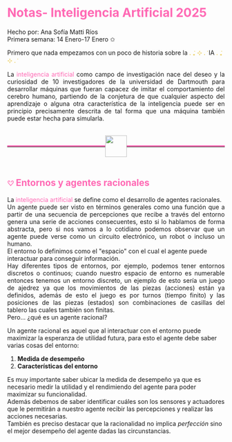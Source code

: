 <h1 style="color: #FF69B4;">Notas- Inteligencia Artificial 2025</h1>

Hecho por: Ana Sofía Matti Ríos  
Primera semana: 14 Enero-17 Enero ✩  


Primero que nada empezamos con un poco de historia sobre la  <span style="color: #E2BA1F;">. ݁₊ ⊹ . ݁</span> IA <span style="color: #E2BA1F;">. ݁₊ ⊹ . ݁</span>


<div style="text-align: justify">
La <span style="color: #FF69B4;">inteligencia artificial</span> como campo de investigación nace del deseo y la curiosidad de 10 investigadores de la universidad de Dartmouth para desarrollar máquinas que 
fueran capacez de imitar el comportamiento del cerebro humano, partiendo de la conjetura de que cualquier aspecto del aprendizaje o alguna otra característica
de la inteligencia puede ser en principio precisamente descrita de tal forma que una máquina también puede estar hecha para simularla.    
</div>
<br>

<div style="display: flex; align-items: center;">
    <hr style="flex-grow: 1; border: none; border-top: 3px solid #FF69B4;">
    <p align="center">
    <img src="https://imgs.search.brave.com/20lj8e38-3lRZDfbtXv-qToDaLXxzTTdA21RPpsvHuU/rs:fit:500:0:0:0/g:ce/aHR0cHM6Ly9hc3Nl/dHMuc3RpY2twbmcu/Y29tL2ltYWdlcy81/ODQ4NTUzOGI3NzIz/MTVhOWU0ZGQ1ZDku/cG5n" width=50>
    </p>
    <hr style="flex-grow: 1; border: none; border-top: 3px solid #FF69B4">
</div>

<h2 style="color: #FF69B4;  border-bottom: none;">𔘓 Entornos y agentes racionales</h2>
La <span style="color: #FF69B4;">inteligencia artificial</span> se define como el desarrollo de agentes racionales.  


<div style="text-align: justify">
Un agente puede ser visto en términos generales como una función que a partir de una secuencia de percepciones que recibe a través del entorno genera una serie de acciones consecuentes, esto si lo hablamos de forma abstracta, pero si nos vamos a lo cotidiano podemos observar que un agente puede verse como 
un circuito electrónico, un robot o incluso un humano.  
</div>  
El entorno lo definimos como el "espacio" con el cual el agente puede interactuar para conseguir información.   

<div style="text-align: justify">
Hay diferentes tipos de entornos, por ejemplo, podemos tener entornos discretos o continuos; cuando nuestro espacio de entorno es numerable entonces tenemos un entorno discreto, un ejemplo de esto sería un juego de ajedrez ya que los movimientos de las piezas (acciones) están ya definidos, además de esto el juego es por turnos (tiempo finito) y las posiciones de las piezas (estados) son combinaciones de casillas del tablero las cuales también son finitas.
</div>   
Pero... ¿qué es un agente racional?     

Un agente racional es aquel que al interactuar con el entorno puede maximizar la esperanza de utilidad futura, para esto el agente debe saber varias cosas del entorno:
1. **Medida de desempeño**
2. **Características del entorno**
  
Es muy importante saber ubicar la medida de desempeño ya que es necesario medir la utilidad y el rendimiendo del agente para poder maximizar su funcionalidad.  
Además debemos de saber identificar cuáles son los sensores y actuadores que le permitirán a nuestro agente recibir las percepciones y realizar las acciones necesarias.  
También es preciso destacar que la racionalidad no implica *perfección* sino el mejor desempeño del agente dadas las circunstancias.







